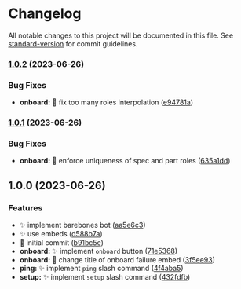# Changelog

All notable changes to this project will be documented in this file. See [standard-version](https://github.com/conventional-changelog/standard-version) for commit guidelines.

### [1.0.2](https://github.com/JamesNZL/uoa-ecse-bot/compare/v1.0.1...v1.0.2) (2023-06-26)


### Bug Fixes

* **onboard:** :bug: fix too many roles interpolation ([e94781a](https://github.com/JamesNZL/uoa-ecse-bot/commit/e94781ae5e94087ae1c5375069867f0c4f93eb6e))

### [1.0.1](https://github.com/JamesNZL/uoa-ecse-bot/compare/v1.0.0...v1.0.1) (2023-06-26)


### Bug Fixes

* **onboard:** :bug: enforce uniqueness of spec and part roles ([635a1dd](https://github.com/JamesNZL/uoa-ecse-bot/commit/635a1dd7ab30a43161bae9f9ad0b4be838295661))

## 1.0.0 (2023-06-26)


### Features

* :sparkles: implement barebones bot ([aa5e6c3](https://github.com/JamesNZL/uoa-ecse-bot/commit/aa5e6c307585786e5a81a70e7e49b2207587f710))
* :sparkles: use embeds ([d588b7a](https://github.com/JamesNZL/uoa-ecse-bot/commit/d588b7a24125f8d863def20647f929426ab7ea60))
* :tada: initial commit ([b91bc5e](https://github.com/JamesNZL/uoa-ecse-bot/commit/b91bc5ed5fa1a08181ea7890a9fc916c2e945055))
* **onboard:** :sparkles: implement `onboard` button ([71e5368](https://github.com/JamesNZL/uoa-ecse-bot/commit/71e5368657de2ddf1f6df928c82a3edbf6abf7a1))
* **onboard:** :speech_balloon: change title of onboard failure embed ([3f5ee93](https://github.com/JamesNZL/uoa-ecse-bot/commit/3f5ee93c0a3d82233d8b6bf4b6ba035f1216729e))
* **ping:** :sparkles: implement `ping` slash command ([4f4aba5](https://github.com/JamesNZL/uoa-ecse-bot/commit/4f4aba5bb66126af240ed078076211a973a35444))
* **setup:** :sparkles: implement `setup` slash command ([432fdfb](https://github.com/JamesNZL/uoa-ecse-bot/commit/432fdfb4cbd6af0a2aabda6bd0738f95cb70122e))
